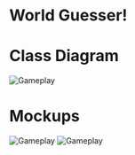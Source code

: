 # World Guesser!

# Class Diagram

![Gameplay](https://github.com/LiamTGay/World-Guesser/blob/main/images/Diagram2.png?raw=true)

# Mockups

![Gameplay](https://github.com/LiamTGay/World-Guesser/blob/main/images/WorldImageForProject-removebg-preview.png?raw=true)
![Gameplay]([https://github.com/LiamTGay/World-Guesser/blob/main/images/WorldImageForProject-removebg-preview.png?raw=true](https://github.com/LiamTGay/World-Guesser/blob/main/images/cute-man-cartoon-standing-vector-12483513-removebg-preview.png?raw=true))

